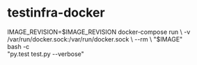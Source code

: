 # testinfra-docker
IMAGE_REVISION=$IMAGE_REVISION docker-compose run \
    -v /var/run/docker.sock:/var/run/docker.sock \
    --rm \
    "$IMAGE" \
    bash -c \
    "py.test test.py --verbose"
